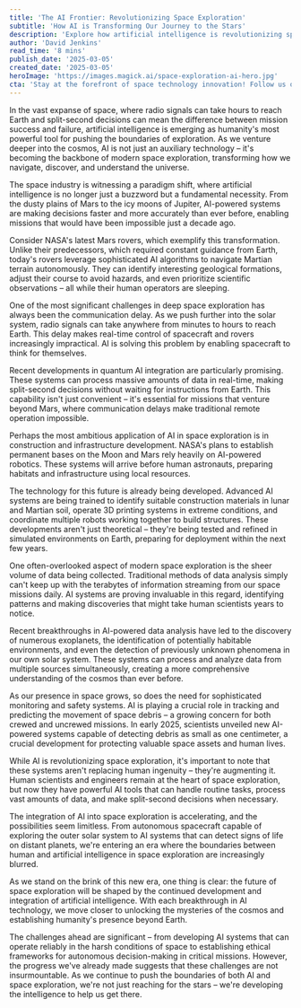 ```yaml
---
title: 'The AI Frontier: Revolutionizing Space Exploration'
subtitle: 'How AI is Transforming Our Journey to the Stars'
description: 'Explore how artificial intelligence is revolutionizing space exploration, from autonomous Mars rovers to quantum AI systems making split-second decisions in deep space. As we push the boundaries of human exploration, AI is essential for navigation, construction, data analysis, and safety in space, opening new possibilities for humanity\'s cosmic journey.'
author: 'David Jenkins'
read_time: '8 mins'
publish_date: '2025-03-05'
created_date: '2025-03-05'
heroImage: 'https://images.magick.ai/space-exploration-ai-hero.jpg'
cta: 'Stay at the forefront of space technology innovation! Follow us on LinkedIn for daily updates on how AI is shaping the future of space exploration and beyond.'
---
```


In the vast expanse of space, where radio signals can take hours to reach Earth and split-second decisions can mean the difference between mission success and failure, artificial intelligence is emerging as humanity's most powerful tool for pushing the boundaries of exploration. As we venture deeper into the cosmos, AI is not just an auxiliary technology – it's becoming the backbone of modern space exploration, transforming how we navigate, discover, and understand the universe.

The space industry is witnessing a paradigm shift, where artificial intelligence is no longer just a buzzword but a fundamental necessity. From the dusty plains of Mars to the icy moons of Jupiter, AI-powered systems are making decisions faster and more accurately than ever before, enabling missions that would have been impossible just a decade ago.

Consider NASA's latest Mars rovers, which exemplify this transformation. Unlike their predecessors, which required constant guidance from Earth, today's rovers leverage sophisticated AI algorithms to navigate Martian terrain autonomously. They can identify interesting geological formations, adjust their course to avoid hazards, and even prioritize scientific observations – all while their human operators are sleeping.

One of the most significant challenges in deep space exploration has always been the communication delay. As we push further into the solar system, radio signals can take anywhere from minutes to hours to reach Earth. This delay makes real-time control of spacecraft and rovers increasingly impractical. AI is solving this problem by enabling spacecraft to think for themselves.

Recent developments in quantum AI integration are particularly promising. These systems can process massive amounts of data in real-time, making split-second decisions without waiting for instructions from Earth. This capability isn't just convenient – it's essential for missions that venture beyond Mars, where communication delays make traditional remote operation impossible.

Perhaps the most ambitious application of AI in space exploration is in construction and infrastructure development. NASA's plans to establish permanent bases on the Moon and Mars rely heavily on AI-powered robotics. These systems will arrive before human astronauts, preparing habitats and infrastructure using local resources.

The technology for this future is already being developed. Advanced AI systems are being trained to identify suitable construction materials in lunar and Martian soil, operate 3D printing systems in extreme conditions, and coordinate multiple robots working together to build structures. These developments aren't just theoretical – they're being tested and refined in simulated environments on Earth, preparing for deployment within the next few years.

One often-overlooked aspect of modern space exploration is the sheer volume of data being collected. Traditional methods of data analysis simply can't keep up with the terabytes of information streaming from our space missions daily. AI systems are proving invaluable in this regard, identifying patterns and making discoveries that might take human scientists years to notice.

Recent breakthroughs in AI-powered data analysis have led to the discovery of numerous exoplanets, the identification of potentially habitable environments, and even the detection of previously unknown phenomena in our own solar system. These systems can process and analyze data from multiple sources simultaneously, creating a more comprehensive understanding of the cosmos than ever before.

As our presence in space grows, so does the need for sophisticated monitoring and safety systems. AI is playing a crucial role in tracking and predicting the movement of space debris – a growing concern for both crewed and uncrewed missions. In early 2025, scientists unveiled new AI-powered systems capable of detecting debris as small as one centimeter, a crucial development for protecting valuable space assets and human lives.

While AI is revolutionizing space exploration, it's important to note that these systems aren't replacing human ingenuity – they're augmenting it. Human scientists and engineers remain at the heart of space exploration, but now they have powerful AI tools that can handle routine tasks, process vast amounts of data, and make split-second decisions when necessary.

The integration of AI into space exploration is accelerating, and the possibilities seem limitless. From autonomous spacecraft capable of exploring the outer solar system to AI systems that can detect signs of life on distant planets, we're entering an era where the boundaries between human and artificial intelligence in space exploration are increasingly blurred.

As we stand on the brink of this new era, one thing is clear: the future of space exploration will be shaped by the continued development and integration of artificial intelligence. With each breakthrough in AI technology, we move closer to unlocking the mysteries of the cosmos and establishing humanity's presence beyond Earth.

The challenges ahead are significant – from developing AI systems that can operate reliably in the harsh conditions of space to establishing ethical frameworks for autonomous decision-making in critical missions. However, the progress we've already made suggests that these challenges are not insurmountable. As we continue to push the boundaries of both AI and space exploration, we're not just reaching for the stars – we're developing the intelligence to help us get there.